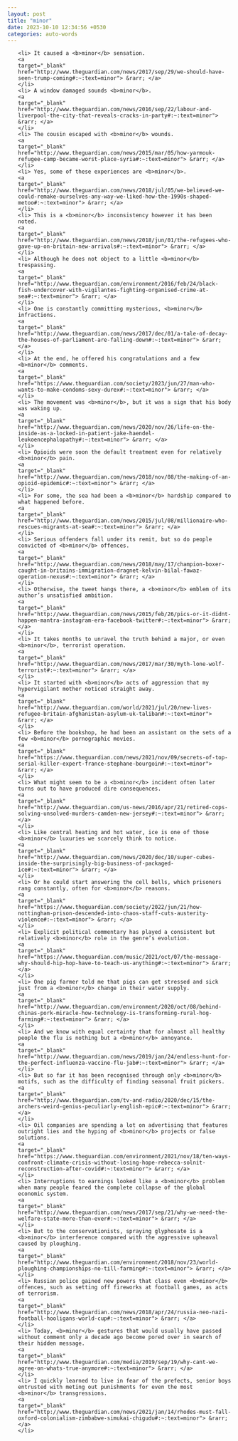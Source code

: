 ```yaml
---
layout: post
title: "minor"
date: 2023-10-10 12:34:56 +0530
categories: auto-words
---
```

<ol>

    <li> It caused a <b>minor</b> sensation.
    <a 
    target="_blank" 
    href="http://www.theguardian.com/news/2017/sep/29/we-should-have-seen-trump-coming#:~:text=minor"> &rarr; </a>
    </li>
    <li> A window damaged sounds <b>minor</b>.
    <a 
    target="_blank" 
    href="http://www.theguardian.com/news/2016/sep/22/labour-and-liverpool-the-city-that-reveals-cracks-in-party#:~:text=minor"> &rarr; </a>
    </li>
    <li> The cousin escaped with <b>minor</b> wounds.
    <a 
    target="_blank" 
    href="http://www.theguardian.com/news/2015/mar/05/how-yarmouk-refugee-camp-became-worst-place-syria#:~:text=minor"> &rarr; </a>
    </li>
    <li> Yes, some of these experiences are <b>minor</b>.
    <a 
    target="_blank" 
    href="http://www.theguardian.com/news/2018/jul/05/we-believed-we-could-remake-ourselves-any-way-we-liked-how-the-1990s-shaped-metoo#:~:text=minor"> &rarr; </a>
    </li>
    <li> This is a <b>minor</b> inconsistency however it has been noted.
    <a 
    target="_blank" 
    href="http://www.theguardian.com/news/2018/jun/01/the-refugees-who-gave-up-on-britain-new-arrivals#:~:text=minor"> &rarr; </a>
    </li>
    <li> Although he does not object to a little <b>minor</b> trespassing.
    <a 
    target="_blank" 
    href="http://www.theguardian.com/environment/2016/feb/24/black-fish-undercover-with-vigilantes-fighting-organised-crime-at-sea#:~:text=minor"> &rarr; </a>
    </li>
    <li> One is constantly committing mysterious, <b>minor</b> infractions.
    <a 
    target="_blank" 
    href="http://www.theguardian.com/news/2017/dec/01/a-tale-of-decay-the-houses-of-parliament-are-falling-down#:~:text=minor"> &rarr; </a>
    </li>
    <li> At the end, he offered his congratulations and a few <b>minor</b> comments.
    <a 
    target="_blank" 
    href="https://www.theguardian.com/society/2023/jun/27/man-who-wants-to-make-condoms-sexy-durex#:~:text=minor"> &rarr; </a>
    </li>
    <li> The movement was <b>minor</b>, but it was a sign that his body was waking up.
    <a 
    target="_blank" 
    href="http://www.theguardian.com/news/2020/nov/26/life-on-the-inside-as-a-locked-in-patient-jake-haendel-leukoencephalopathy#:~:text=minor"> &rarr; </a>
    </li>
    <li> Opioids were soon the default treatment even for relatively <b>minor</b> pain.
    <a 
    target="_blank" 
    href="http://www.theguardian.com/news/2018/nov/08/the-making-of-an-opioid-epidemic#:~:text=minor"> &rarr; </a>
    </li>
    <li> For some, the sea had been a <b>minor</b> hardship compared to what happened before.
    <a 
    target="_blank" 
    href="http://www.theguardian.com/news/2015/jul/08/millionaire-who-rescues-migrants-at-sea#:~:text=minor"> &rarr; </a>
    </li>
    <li> Serious offenders fall under its remit, but so do people convicted of <b>minor</b> offences.
    <a 
    target="_blank" 
    href="http://www.theguardian.com/news/2018/may/17/champion-boxer-caught-in-britains-immigration-dragnet-kelvin-bilal-fawaz-operation-nexus#:~:text=minor"> &rarr; </a>
    </li>
    <li> Otherwise, the tweet hangs there, a <b>minor</b> emblem of its author’s unsatisfied ambition.
    <a 
    target="_blank" 
    href="http://www.theguardian.com/news/2015/feb/26/pics-or-it-didnt-happen-mantra-instagram-era-facebook-twitter#:~:text=minor"> &rarr; </a>
    </li>
    <li> It takes months to unravel the truth behind a major, or even <b>minor</b>, terrorist operation.
    <a 
    target="_blank" 
    href="http://www.theguardian.com/news/2017/mar/30/myth-lone-wolf-terrorist#:~:text=minor"> &rarr; </a>
    </li>
    <li> It started with <b>minor</b> acts of aggression that my hypervigilant mother noticed straight away.
    <a 
    target="_blank" 
    href="http://www.theguardian.com/world/2021/jul/20/new-lives-refugee-britain-afghanistan-asylum-uk-taliban#:~:text=minor"> &rarr; </a>
    </li>
    <li> Before the bookshop, he had been an assistant on the sets of a few <b>minor</b> pornographic movies.
    <a 
    target="_blank" 
    href="https://www.theguardian.com/news/2021/nov/09/secrets-of-top-serial-killer-expert-france-stephane-bourgoin#:~:text=minor"> &rarr; </a>
    </li>
    <li> What might seem to be a <b>minor</b> incident often later turns out to have produced dire consequences.
    <a 
    target="_blank" 
    href="http://www.theguardian.com/us-news/2016/apr/21/retired-cops-solving-unsolved-murders-camden-new-jersey#:~:text=minor"> &rarr; </a>
    </li>
    <li> Like central heating and hot water, ice is one of those <b>minor</b> luxuries we scarcely think to notice.
    <a 
    target="_blank" 
    href="http://www.theguardian.com/news/2020/dec/10/super-cubes-inside-the-surprisingly-big-business-of-packaged-ice#:~:text=minor"> &rarr; </a>
    </li>
    <li> Or he could start answering the cell bells, which prisoners rang constantly, often for <b>minor</b> reasons.
    <a 
    target="_blank" 
    href="https://www.theguardian.com/society/2022/jun/21/how-nottingham-prison-descended-into-chaos-staff-cuts-austerity-violence#:~:text=minor"> &rarr; </a>
    </li>
    <li> Explicit political commentary has played a consistent but relatively <b>minor</b> role in the genre’s evolution.
    <a 
    target="_blank" 
    href="https://www.theguardian.com/music/2021/oct/07/the-message-why-should-hip-hop-have-to-teach-us-anything#:~:text=minor"> &rarr; </a>
    </li>
    <li> One pig farmer told me that pigs can get stressed and sick just from a <b>minor</b> change in their water supply.
    <a 
    target="_blank" 
    href="http://www.theguardian.com/environment/2020/oct/08/behind-chinas-pork-miracle-how-technology-is-transforming-rural-hog-farming#:~:text=minor"> &rarr; </a>
    </li>
    <li> And we know with equal certainty that for almost all healthy people the flu is nothing but a <b>minor</b> annoyance.
    <a 
    target="_blank" 
    href="http://www.theguardian.com/news/2019/jan/24/endless-hunt-for-the-perfect-influenza-vaccine-flu-jab#:~:text=minor"> &rarr; </a>
    </li>
    <li> But so far it has been recognised through only <b>minor</b> motifs, such as the difficulty of finding seasonal fruit pickers.
    <a 
    target="_blank" 
    href="http://www.theguardian.com/tv-and-radio/2020/dec/15/the-archers-weird-genius-peculiarly-english-epic#:~:text=minor"> &rarr; </a>
    </li>
    <li> Oil companies are spending a lot on advertising that features outright lies and the hyping of <b>minor</b> projects or false solutions.
    <a 
    target="_blank" 
    href="https://www.theguardian.com/environment/2021/nov/18/ten-ways-confront-climate-crisis-without-losing-hope-rebecca-solnit-reconstruction-after-covid#:~:text=minor"> &rarr; </a>
    </li>
    <li> Interruptions to earnings looked like a <b>minor</b> problem when many people feared the complete collapse of the global economic system.
    <a 
    target="_blank" 
    href="http://www.theguardian.com/news/2017/sep/21/why-we-need-the-welfare-state-more-than-ever#:~:text=minor"> &rarr; </a>
    </li>
    <li> But to the conservationists, spraying glyphosate is a <b>minor</b> interference compared with the aggressive upheaval caused by ploughing.
    <a 
    target="_blank" 
    href="http://www.theguardian.com/environment/2018/nov/23/world-ploughing-championships-no-till-farming#:~:text=minor"> &rarr; </a>
    </li>
    <li> Russian police gained new powers that class even <b>minor</b> offences, such as setting off fireworks at football games, as acts of terrorism.
    <a 
    target="_blank" 
    href="http://www.theguardian.com/news/2018/apr/24/russia-neo-nazi-football-hooligans-world-cup#:~:text=minor"> &rarr; </a>
    </li>
    <li> Today, <b>minor</b> gestures that would usually have passed without comment only a decade ago become pored over in search of their hidden message.
    <a 
    target="_blank" 
    href="http://www.theguardian.com/media/2019/sep/19/why-cant-we-agree-on-whats-true-anymore#:~:text=minor"> &rarr; </a>
    </li>
    <li> I quickly learned to live in fear of the prefects, senior boys entrusted with meting out punishments for even the most <b>minor</b> transgressions.
    <a 
    target="_blank" 
    href="http://www.theguardian.com/news/2021/jan/14/rhodes-must-fall-oxford-colonialism-zimbabwe-simukai-chigudu#:~:text=minor"> &rarr; </a>
    </li>